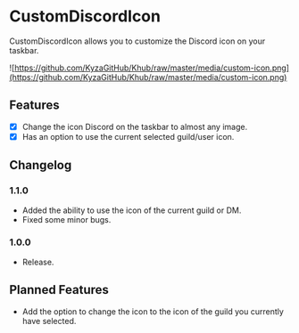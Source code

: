 # CustomDiscordIcon

CustomDiscordIcon allows you to customize the Discord icon on your taskbar.

![https://github.com/KyzaGitHub/Khub/raw/master/media/custom-icon.png](https://github.com/KyzaGitHub/Khub/raw/master/media/custom-icon.png)

## Features

- [x] Change the icon Discord on the taskbar to almost any image.
- [x] Has an option to use the current selected guild/user icon.

## Changelog

### 1.1.0

 * Added the ability to use the icon of the current guild or DM.
 * Fixed some minor bugs.

### 1.0.0

 * Release.

## Planned Features

 * Add the option to change the icon to the icon of the guild you currently have selected.
